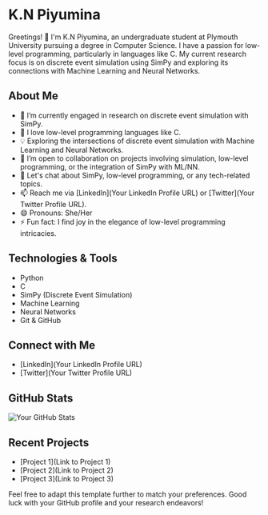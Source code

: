 # K.N Piyumina

Greetings! 👋 I'm K.N Piyumina, an undergraduate student at Plymouth University pursuing a degree in Computer Science. I have a passion for low-level programming, particularly in languages like C. My current research focus is on discrete event simulation using SimPy and exploring its connections with Machine Learning and Neural Networks.

## About Me

- 🔭 I’m currently engaged in research on discrete event simulation with SimPy.
- 🚀 I love low-level programming languages like C.
- 💡 Exploring the intersections of discrete event simulation with Machine Learning and Neural Networks.
- 👯 I’m open to collaboration on projects involving simulation, low-level programming, or the integration of SimPy with ML/NN.
- 💬 Let's chat about SimPy, low-level programming, or any tech-related topics.
- 📫 Reach me via [LinkedIn](Your LinkedIn Profile URL) or [Twitter](Your Twitter Profile URL).
- 😄 Pronouns: She/Her
- ⚡ Fun fact: I find joy in the elegance of low-level programming intricacies.

## Technologies & Tools

- Python
- C
- SimPy (Discrete Event Simulation)
- Machine Learning
- Neural Networks
- Git & GitHub

## Connect with Me

- [LinkedIn](Your LinkedIn Profile URL)
- [Twitter](Your Twitter Profile URL)

## GitHub Stats

![Your GitHub Stats](https://github-readme-stats.vercel.app/api?username=your-username&show_icons=true&hide=contribs,prs&count_private=true&hide_rank=true&include_all_commits=true)

## Recent Projects

- [Project 1](Link to Project 1)
- [Project 2](Link to Project 2)
- [Project 3](Link to Project 3)

Feel free to adapt this template further to match your preferences. Good luck with your GitHub profile and your research endeavors!

